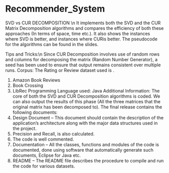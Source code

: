 # Recommender_System
SVD vs CUR DECOMPOSITION \n
It implements both the SVD and the CUR Matrix Decomposition algorithms and compares the efficiency of both these approaches (In terms of space, time etc.). 
It also shows the instances where SVD is better, and instances where CURis better. 
The pseudocode for the algorithms can be found in the slides.

Tips and Tricks:\n
Since CUR Decomposition involves use of random rows and columns for decomposing the matrix (Random Number Generator), a seed has been used to ensure that output remains consistent over multiple runs.
Corpus:
The Rating or Review dataset used is .
1. Amazon Book Reviews
2. Book Crossing
3. LibRec
Programming Language used: Java
Additional Information:
The core of both the SVD and CUR Decomposition algorithms is coded.
We can also output the results of this phase (All the three matrices that the original matrix has been decomposed to). 
The final release contains the following documents:
1. Design Document – This document should contain the description of the application’s
architecture along with the major data structures used in the project. 
2. Precision and Recall, is also calculated.
3. The code is well commented.
4. Documentation – All the classes, functions and modules of the code is documented, done using software that automatically generate such documents, Eclipse for Java etc.
5. README – The README file describes the procedure to compile and run the code for various datasets.
